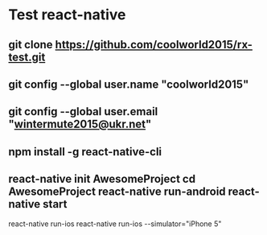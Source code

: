# Test react-native
git clone https://github.com/coolworld2015/rx-test.git
-------------------------------------------------------------------------------------------------
git config --global user.name "coolworld2015" 
-------------------------------------------------------------------------------------------------
git config --global user.email "wintermute2015@ukr.net"
-------------------------------------------------------------------------------------------------
npm install -g react-native-cli
-------------------------------------------------------------------------------------------------
react-native init AwesomeProject
cd AwesomeProject
react-native run-android
react-native start
-------------------------------------------------------------------------------------------------
react-native run-ios
react-native run-ios --simulator="iPhone 5"
